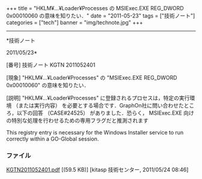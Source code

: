﻿+++
title = "HKLM¥...¥Loader¥Processes の MSIExec.EXE REG_DWORD 0x00010060 の意味を知りたい．"
date = "2011-05-23"
tags = ["技術ノート"]
categories = ["tech"]
banner = "img/technote.jpg"
+++

-----------------------------------------------------------------------------------------------------------------------------

*技術ノート

2011/05/23*


[番号]
技術ノート KGTN 2011052401

[現象]
"HKLM¥...¥Loader¥Processes" の "MSIExec.EXE REG_DWORD 0x00010060"
の意味を知りたい．

[説明]
"HKLM¥...¥Loader¥Processes" に登録されるプロセスは，特定の実行環境
（または実行内容）
を必要とする場合です．GraphOn社に問い合わせたところ，以下の回答
（CASE#24525） がありました．恐らく， MSIExec.EXE
向けの特別な処理を行わせるための専用フラグだと推測されます

This registry entry is necessary for the Windows Installer service to
run correctly within a GO-Global session.


### ファイル





[KGTN2011052401.pdf](http://techreport.kitasp.net/attachments/download/561/KGTN2011052401.pdf)
 [(59.5 KB)] [kitasp 技術センター, 2011/05/24
08:46]
